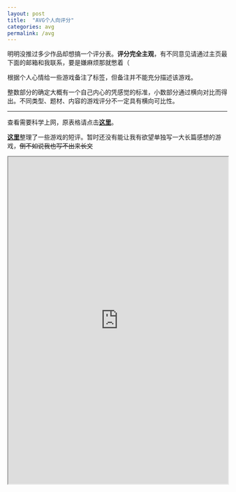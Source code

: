 ```yaml
---
layout: post
title:  "AVG个人向评分"
categories: avg
permalink: /avg
---
```

明明没推过多少作品却想搞一个评分表。**评分完全主观**，有不同意见请通过主页最下面的邮箱和我联系，要是嫌麻烦那就憋着（

根据个人心情给一些游戏备注了标签，但备注并不能充分描述该游戏。

整数部分的确定大概有一个自己内心的凭感觉的标准，小数部分通过横向对比而得出。不同类型、题材、内容的游戏评分不一定具有横向可比性。

---
查看需要科学上网，原表格请点击[**这里**](https://docs.google.com/spreadsheets/d/1fDHvHhN6lrn3G-G7En0tdUHuTllaTrtYf7M7UE7jKh0/edit#gid=1237096488)。

[**这里**](https://izumimorin.xyz/avg/comment)整理了一些游戏的短评。暂时还没有能让我有欲望单独写一大长篇感想的游戏，~~倒不如说我也写不出来长文~~

<iframe height="750" width="100%" src="https://docs.google.com/spreadsheets/d/e/2PACX-1vQi-BLEn-vMtMNNj2bPFZ0ChXSVLCW7D3e49ZUeYHRw4FPrrA1R1AaZoaE95oRwruXZF9sOO0Mxr61t/pubhtml?widget=true&amp;headers=false"></iframe>
